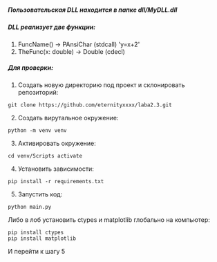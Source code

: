 ##### Пользовательская DLL находится в папке dll/MyDLL.dll
##### DLL реализует две функции:
1. FuncName() ->  PAnsiChar (stdcall) 'y=x+2'
2. TheFunc(x: double) -> Double (cdecl)

##### Для проверки:
1. Создать новую директорию под проект и склонировать репозиторий:
```
git clone https://github.com/eternityxxxx/laba2.3.git
```
2. Создать вирутальное окружение:
```
python -m venv venv
```
3. Активировать окружение:
```
cd venv/Scripts activate
```
4. Установить зависимости:
```
pip install -r requirements.txt
```
5. Запустить код:
```
python main.py
```
Либо в лоб установить ctypes и matplotlib глобально на компьютер:
```
pip install ctypes
pip install matplotlib
```
И перейти к шагу 5